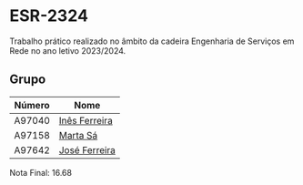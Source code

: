 # ESR-2324

Trabalho prático realizado no âmbito da cadeira Engenharia de Serviços em Rede no ano letivo 2023/2024.

## Grupo
| Número  | Nome                                               |
| ------- | -------------------------------------------------- |
| A97040  | [Inês Ferreira](https://github.com/inesferreira18) |
| A97158  | [Marta Sá](https://github.com/findingmarta)        |
| A97642  | [José Ferreira](https://github.com/rafa2002)       |

Nota Final: 16.68
